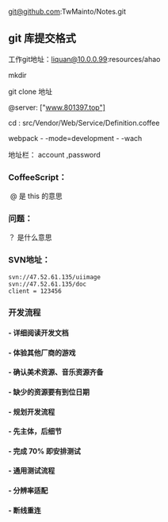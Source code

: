 git@github.com:TwMainto/Notes.git

## git 库提交格式



工作git地址：liquan@10.0.0.99:resources/ahao

mkdir

git clone 地址

@server: ["www.801397.top"]

cd : src/Vendor/Web/Service/Definition.coffee

webpack  - -mode=development - -wach

地址栏： account ,password

### CoffeeScript：

​	@ 是 this 的意思

### 问题：

？ 是什么意思

### SVN地址：

```
svn://47.52.61.135/uiimage
svn://47.52.61.135/doc
client = 123456
```

###  开发流程

#### \- 详细阅读开发文档

#### \- 体验其他厂商的游戏

#### \- 确认美术资源、音乐资源齐备

####   \- 缺少的资源要有到位日期

#### \- 规划开发流程

####   \- 先主体，后细节

####   \- 完成 70% 即安排测试

#### \- 通用测试流程

####   \- 分辨率适配

####   \- 断线重连 